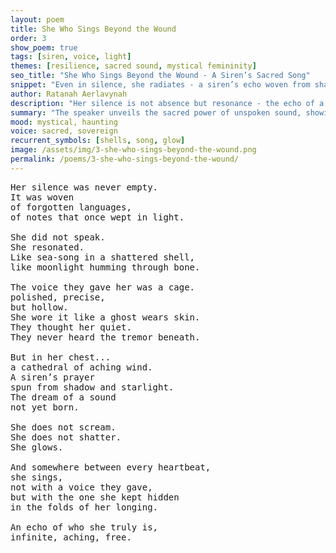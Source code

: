 ```yaml
---
layout: poem
title: She Who Sings Beyond the Wound
order: 3
show_poem: true
tags: [siren, voice, light]
themes: [resilience, sacred sound, mystical femininity]
seo_title: "She Who Sings Beyond the Wound - A Siren’s Sacred Song"
snippet: "Even in silence, she radiates - a siren’s echo woven from shadows and longing."
author: Ratanah Aerlavynah
description: "Her silence is not absence but resonance - the echo of a voice untouched by the world."
summary: "The speaker unveils the sacred power of unspoken sound, showing how silence can sing."
mood: mystical, haunting
voice: sacred, sovereign
recurrent_symbols: [shells, song, glow]
image: /assets/img/3-she-who-sings-beyond-the-wound.png
permalink: /poems/3-she-who-sings-beyond-the-wound/
---
```


<pre>
Her silence was never empty.
It was woven
of forgotten languages,
of notes that once wept in light.

She did not speak.
She resonated.
Like sea-song in a shattered shell,
like moonlight humming through bone.

The voice they gave her was a cage.
polished, precise,
but hollow.
She wore it like a ghost wears skin.
They thought her quiet.
They never heard the tremor beneath.

But in her chest...
a cathedral of aching wind.
A siren’s prayer
spun from shadow and starlight.
The dream of a sound
not yet born.

She does not scream.
She does not shatter.
She glows.

And somewhere between every heartbeat,
she sings,
not with a voice they gave,
but with the one she kept hidden
in the folds of her longing.

An echo of who she truly is,
infinite, aching, free.
</pre>
